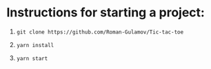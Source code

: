 # Instructions for starting a project:

1. `git clone https://github.com/Roman-Gulamov/Tic-tac-toe`

2. `yarn install`
    
3. `yarn start` 
